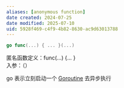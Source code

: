 ```yaml
---
aliases: [anonymous function]
date created: 2024-07-25
date modified: 2025-07-10
uid: 5928f469-c4f9-4b82-8630-ac9d63013788
---
```

```go
go func(...) { ... }(...)
```

 匿名函数定义：func(...) {... }  
 入参：（）

 go 表示立刻启动一个 [Goroutine](Goroutine.md) 去异步执行
